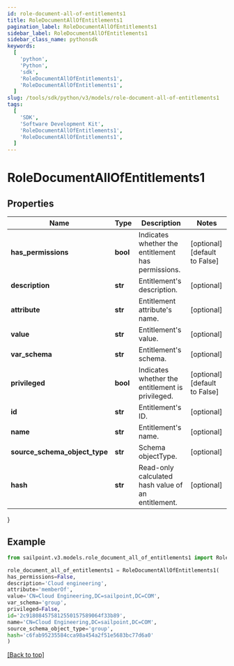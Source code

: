 ```yaml
---
id: role-document-all-of-entitlements1
title: RoleDocumentAllOfEntitlements1
pagination_label: RoleDocumentAllOfEntitlements1
sidebar_label: RoleDocumentAllOfEntitlements1
sidebar_class_name: pythonsdk
keywords:
  [
    'python',
    'Python',
    'sdk',
    'RoleDocumentAllOfEntitlements1',
    'RoleDocumentAllOfEntitlements1',
  ]
slug: /tools/sdk/python/v3/models/role-document-all-of-entitlements1
tags:
  [
    'SDK',
    'Software Development Kit',
    'RoleDocumentAllOfEntitlements1',
    'RoleDocumentAllOfEntitlements1',
  ]
---
```


# RoleDocumentAllOfEntitlements1

## Properties

| Name | Type | Description | Notes |
| --- | --- | --- | --- |
| **has_permissions** | **bool** | Indicates whether the entitlement has permissions. | [optional] [default to False] |
| **description** | **str** | Entitlement's description. | [optional] |
| **attribute** | **str** | Entitlement attribute's name. | [optional] |
| **value** | **str** | Entitlement's value. | [optional] |
| **var_schema** | **str** | Entitlement's schema. | [optional] |
| **privileged** | **bool** | Indicates whether the entitlement is privileged. | [optional] [default to False] |
| **id** | **str** | Entitlement's ID. | [optional] |
| **name** | **str** | Entitlement's name. | [optional] |
| **source_schema_object_type** | **str** | Schema objectType. | [optional] |
| **hash** | **str** | Read-only calculated hash value of an entitlement. | [optional] |

}

## Example

```python
from sailpoint.v3.models.role_document_all_of_entitlements1 import RoleDocumentAllOfEntitlements1

role_document_all_of_entitlements1 = RoleDocumentAllOfEntitlements1(
has_permissions=False,
description='Cloud engineering',
attribute='memberOf',
value='CN=Cloud Engineering,DC=sailpoint,DC=COM',
var_schema='group',
privileged=False,
id='2c918084575812550157589064f33b89',
name='CN=Cloud Engineering,DC=sailpoint,DC=COM',
source_schema_object_type='group',
hash='c6fab95235584cca98a454a2f51e5683bc77d6a0'
)

```

[[Back to top]](#)
